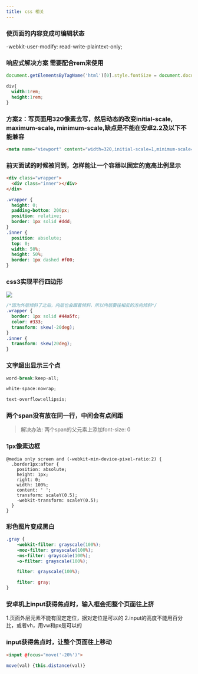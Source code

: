 ```yaml
---
title: css 相关
---
```


### 使页面的内容变成可编辑状态
  -webkit-user-modify: read-write-plaintext-only;

### 响应式解决方案  需要配合rem来使用
```js
document.getElementsByTagName('html')[0].style.fontSize = document.documentElement.clientWidth/10 + "px";
```
```css
div{
  width:1rem;
  height:1rem;
}
```
### 方案2：写页面用320像素去写，然后动态的改变initial-scale, maximum-scale, minimum-scale,缺点是不能在安卓2.2及以下不能兼容
```html
<meta name="viewport" content="width=320,initial-scale=1,minimum-scale=1,maximum=1">
```

### 前天面试的时候被问到，怎样能让一个容器以固定的宽高比例显示
```html
<div class="wrapper">
  <div class="inner"></div>
</div>
```
```css
.wrapper {
  height: 0;
  padding-bottom: 200px;
  position: relative;
  border: 1px solid #ddd;
}
.inner {
  position: absolute;
  top: 0;
  width: 50%;
  height: 50%;
  border: 1px dashed #f00;
}
```

### css3实现平行四边形
![](http://mmbiz.qpic.cn/mmbiz_jpg/zPh0erYjkib1wEDCbVm1BMPF4Ipy9icYLsOVBTDH4t5NxJgrojGIUXX2r32xR9txBS389HP0MuZshnPhYb1N8voQ/640?wx_fmt=jpeg&tp=webp&wxfrom=5&wx_lazy=1)

```css
/*因为外层倾斜了之后，内层也会跟着倾斜，所以内层要往相反的方向倾斜*/
.wrapper {
  border: 1px solid #44a5fc;
  color: #333;
  transform: skew(-20deg);
}
.inner {
  transform: skew(20deg);
}
```

### 文字超出显示三个点

```js
word-break:keep-all;

white-space:nowrap;

text-overflow:ellipsis;
```

### 两个span没有放在同一行，中间会有点间距
> 解决办法: 两个span的父元素上添加font-size: 0

### 1px像素边框
```
@media only screen and (-webkit-min-device-pixel-ratio:2) {
  .border1px:after {
    position: absolute;
    height: 1px;
    right: 0;
    width: 100%;
    content: ' ';
    transform: scaleY(0.5);
    -webkit-transform: scaleY(0.5);
  }
}
```

### 彩色图片变成黑白
```css
.gray {
    -webkit-filter: grayscale(100%);
    -moz-filter: grayscale(100%);
    -ms-filter: grayscale(100%);
    -o-filter: grayscale(100%);

    filter: grayscale(100%);

    filter: gray;
}
```

### 安卓机上input获得焦点时，输入框会把整个页面往上挤
1.页面外层元素不能有固定定位，据对定位是可以的
2.input的高度不能用百分比，或者vh，用vw和px是可以的

### input获得焦点时，让整个页面往上移动
```html
<input @focus="move('-20%')">
```

```js
move(val) {this.distance(val)}
```